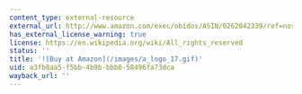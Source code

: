 ```yaml
---
content_type: external-resource
external_url: http://www.amazon.com/exec/obidos/ASIN/0262042339/ref=nosim/mitopencourse-20
has_external_license_warning: true
license: https://en.wikipedia.org/wiki/All_rights_reserved
status: ''
title: '![Buy at Amazon](/images/a_logo_17.gif)'
uid: a3fb8aa5-f5bb-4b9b-bbb0-58496fa73dca
wayback_url: ''
---
```

